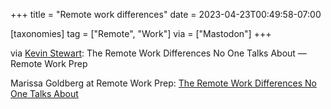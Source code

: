 +++
title = "Remote work differences"
date = 2023-04-23T00:49:58-07:00

[taxonomies]
tag = ["Remote", "Work"]
via = ["Mastodon"]
+++

via [Kevin Stewart](https://hachyderm.io/@kstewart/110246743971906732): The Remote Work Differences No One Talks About — Remote Work Prep

<!-- more -->

Marissa Goldberg at Remote Work Prep: [The Remote Work Differences No One Talks About](https://www.remoteworkprep.com/blog/the-remote-work-differences-no-one-talks-about)

